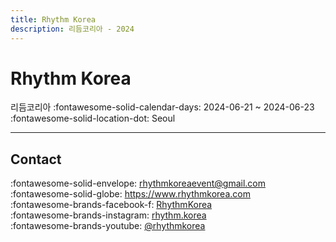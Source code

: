 ```yaml
---
title: Rhythm Korea
description: 리듬코리아 - 2024
---
```


# Rhythm Korea 

리듬코리아
:fontawesome-solid-calendar-days: 2024-06-21 ~ 2024-06-23  
:fontawesome-solid-location-dot: Seoul  

---

## Contact

:fontawesome-solid-envelope: <rhythmkoreaevent@gmail.com>  
:fontawesome-solid-globe: <https://www.rhythmkorea.com>  
:fontawesome-brands-facebook-f: [RhythmKorea](https://www.facebook.com/RhythmKorea)  
:fontawesome-brands-instagram: [rhythm.korea](http://instagram.com/rhythm.korea)  
:fontawesome-brands-youtube: [@rhythmkorea](https://youtube.com/@rhythmkorea)  
